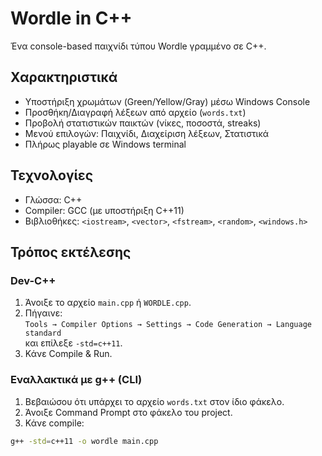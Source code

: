 # Wordle in C++

Ένα console-based παιχνίδι τύπου Wordle γραμμένο σε C++.

## Χαρακτηριστικά
- Υποστήριξη χρωμάτων (Green/Yellow/Gray) μέσω Windows Console
- Προσθήκη/Διαγραφή λέξεων από αρχείο (`words.txt`)
- Προβολή στατιστικών παικτών (νίκες, ποσοστά, streaks)
- Μενού επιλογών: Παιχνίδι, Διαχείριση λέξεων, Στατιστικά
- Πλήρως playable σε Windows terminal

## Τεχνολογίες
- Γλώσσα: C++
- Compiler: GCC (με υποστήριξη C++11)
- Βιβλιοθήκες: `<iostream>`, `<vector>`, `<fstream>`, `<random>`, `<windows.h>`

## Τρόπος εκτέλεσης

### Dev-C++
1. Άνοιξε το αρχείο `main.cpp` ή `WORDLE.cpp`.
2. Πήγαινε:  
   `Tools → Compiler Options → Settings → Code Generation → Language standard`  
   και επίλεξε `-std=c++11`.
3. Κάνε Compile & Run.

### Εναλλακτικά με g++ (CLI)
1. Βεβαιώσου ότι υπάρχει το αρχείο `words.txt` στον ίδιο φάκελο.
2. Άνοιξε Command Prompt στο φάκελο του project.
3. Κάνε compile:

```bash
g++ -std=c++11 -o wordle main.cpp
